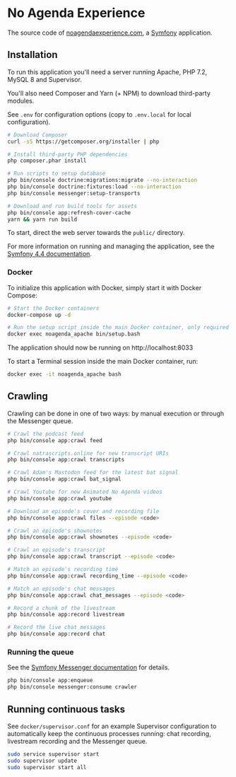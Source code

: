 # No Agenda Experience

The source code of [noagendaexperience.com](https://www.noagendaexperience.com),
a [Symfony](https://symfony.com/) application.

## Installation

To run this application you'll need a server running Apache, PHP 7.2, MySQL 8
and Supervisor.

You'll also need Composer and Yarn (+ NPM) to download third-party modules.

See `.env` for configuration options (copy to `.env.local` for local configuration).

```bash
# Download Composer
curl -sS https://getcomposer.org/installer | php

# Install third-party PHP dependencies
php composer.phar install

# Run scripts to setup database
php bin/console doctrine:migrations:migrate --no-interaction
php bin/console doctrine:fixtures:load --no-interaction
php bin/console messenger:setup-transports

# Download and run build tools for assets
php bin/console app:refresh-cover-cache
yarn && yarn run build
```

To start, direct the web server towards the `public/` directory.

For more information on running and managing the application, see the
[Symfony 4.4 documentation](https://symfony.com/doc/4.4/index.html).

### Docker

To initialize this application with Docker, simply start it with Docker Compose:

```bash
# Start the Docker containers
docker-compose up -d

# Run the setup script inside the main Docker container, only required on first boot
docker exec noagenda_apache bin/setup.bash
```

The application should now be running on http://localhost:8033

To start a Terminal session inside the main Docker container, run:
```bash
docker exec -it noagenda_apache bash
```

## Crawling

Crawling can be done in one of two ways: by manual execution or through the 
Messenger queue. 

```bash
# Crawl the podcast feed
php bin/console app:crawl feed

# Crawl natrascripts.online for new transcript URIs
php bin/console app:crawl transcripts

# Crawl Adam's Mastodon feed for the latest bat signal
php bin/console app:crawl bat_signal

# Crawl Youtube for new Animated No Agenda videos
php bin/console app:crawl youtube

# Download an episode's cover and recording file
php bin/console app:crawl files --episode <code>

# Crawl an episode's shownotes
php bin/console app:crawl shownotes --episode <code>

# Crawl an episode's transcript
php bin/console app:crawl transcript --episode <code>

# Match an episode's recording time
php bin/console app:crawl recording_time --episode <code>

# Match an episode's chat messages
php bin/console app:crawl chat_messages --episode <code>

# Record a chunk of the livestream
php bin/console app:record livestream

# Record the live chat messages
php bin/console app:record chat
```

### Running the queue

See the [Symfony Messenger documentation](https://symfony.com/doc/4.4/messenger.html)
for details.

```bash
php bin/console app:enqueue
php bin/console messenger:consume crawler
```

## Running continuous tasks
See `docker/supervisor.conf` for an example Supervisor configuration to 
automatically keep the continuous processes running: chat recording, livestream
recording and the Messenger queue.

```bash
sudo service supervisor start
sudo supervisor update
sudo supervisor start all
```
